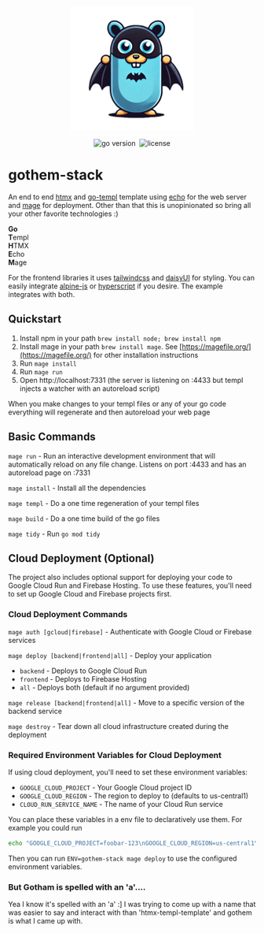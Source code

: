 <div align="center" style="text-align: center;">
  <img src="gopher-batman.png" alt="Description" style="width: 50%; max-width: 300px;">
</div>

<p align="center"><a href="https://pkg.go.dev/github.com/Permify/policy-enforcer?tab=doc" 
target="_blank"></a><img src="https://img.shields.io/badge/Go-1.22+-00ADD8?style=for-the-badge&logo=go" alt="go version" />&nbsp;&nbsp;<img src="https://img.shields.io/github/license/grindlemire/gothem-stack?style=for-the-badge" alt="license" />

# gothem-stack

An end to end [htmx](https://htmx.org) and [go-templ](https://templ.guide) template using [echo](https://echo.labstack.com/) for the web server and [mage](https://magefile.org/) for deployment. Other than that this is unopinionated so bring all your other favorite technologies :)

**Go**\
**T**empl\
**H**TMX\
**E**cho\
**M**age

For the frontend libraries it uses [tailwindcss](https://tailwindcss.com/) and [daisyUI](https://daisyui.com/) for styling. You can easily integrate [alpine-js](https://alpinejs.dev/) or [hyperscript](https://hyperscript.org/) if you desire. The example integrates with both.

## Quickstart
1. Install npm in your path `brew install node; brew install npm`
1. Install mage in your path `brew install mage`. See [https://magefile.org/](https://magefile.org/) for other installation instructions
1. Run `mage install`
1. Run `mage run`
1. Open http://localhost:7331 (the server is listening on :4433 but templ injects a watcher with an autoreload script)

When you make changes to your templ files or any of your go code everything will regenerate and then autoreload your web page

## Basic Commands
`mage run` - Run an interactive development environment that will automatically reload on any file change. Listens on port :4433 and has an autoreload page on :7331

`mage install` - Install all the dependencies

`mage templ` - Do a one time regeneration of your templ files

`mage build` - Do a one time build of the go files

`mage tidy` - Run `go mod tidy`

## Cloud Deployment (Optional)
The project also includes optional support for deploying your code to Google Cloud Run and Firebase Hosting. To use these features, you'll need to set up Google Cloud and Firebase projects first.

### Cloud Deployment Commands
`mage auth [gcloud|firebase]` - Authenticate with Google Cloud or Firebase services

`mage deploy [backend|frontend|all]` - Deploy your application
- `backend` - Deploys to Google Cloud Run
- `frontend` - Deploys to Firebase Hosting
- `all` - Deploys both (default if no argument provided)

`mage release [backend|frontend|all]` - Move to a specific version of the backend service

`mage destroy` - Tear down all cloud infrastructure created during the deployment

### Required Environment Variables for Cloud Deployment
If using cloud deployment, you'll need to set these environment variables:
- `GOOGLE_CLOUD_PROJECT` - Your Google Cloud project ID
- `GOOGLE_CLOUD_REGION` - The region to deploy to (defaults to us-central1)
- `CLOUD_RUN_SERVICE_NAME` - The name of your Cloud Run service

You can place these variables in a env file to declaratively use them. For example
you could run 

```bash
echo "GOOGLE_CLOUD_PROJECT=foobar-123\nGOOGLE_CLOUD_REGION=us-central1\nCLOUD_RUN_SERVICE_NAME=gothem-stack" > gothem-stack.env
```

Then you can run `ENV=gothem-stack mage deploy` to use the configured environment variables.

### But Gotham is spelled with an 'a'....
Yea I know it's spelled with an 'a' :] I was trying to come up with a name that was easier to say and interact with than 'htmx-templ-template' and gothem is what I came up with.